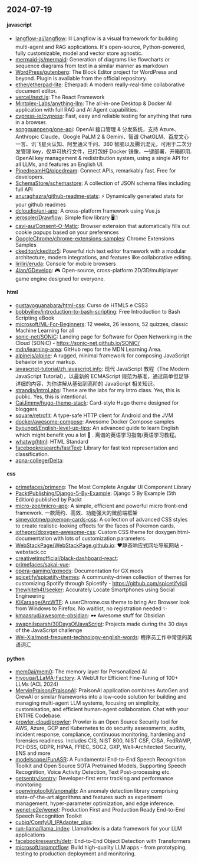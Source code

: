 ## 2024-07-19

#### javascript
* [langflow-ai/langflow](https://github.com/langflow-ai/langflow): ⛓️ Langflow is a visual framework for building multi-agent and RAG applications. It's open-source, Python-powered, fully customizable, model and vector store agnostic.
* [mermaid-js/mermaid](https://github.com/mermaid-js/mermaid): Generation of diagrams like flowcharts or sequence diagrams from text in a similar manner as markdown
* [WordPress/gutenberg](https://github.com/WordPress/gutenberg): The Block Editor project for WordPress and beyond. Plugin is available from the official repository.
* [ether/etherpad-lite](https://github.com/ether/etherpad-lite): Etherpad: A modern really-real-time collaborative document editor.
* [vercel/next.js](https://github.com/vercel/next.js): The React Framework
* [Mintplex-Labs/anything-llm](https://github.com/Mintplex-Labs/anything-llm): The all-in-one Desktop & Docker AI application with full RAG and AI Agent capabilities.
* [cypress-io/cypress](https://github.com/cypress-io/cypress): Fast, easy and reliable testing for anything that runs in a browser.
* [songquanpeng/one-api](https://github.com/songquanpeng/one-api): OpenAI 接口管理 & 分发系统，支持 Azure、Anthropic Claude、Google PaLM 2 & Gemini、智谱 ChatGLM、百度文心一言、讯飞星火认知、阿里通义千问、360 智脑以及腾讯混元，可用于二次分发管理 key，仅单可执行文件，已打包好 Docker 镜像，一键部署，开箱即用. OpenAI key management & redistribution system, using a single API for all LLMs, and features an English UI.
* [PipedreamHQ/pipedream](https://github.com/PipedreamHQ/pipedream): Connect APIs, remarkably fast. Free for developers.
* [SchemaStore/schemastore](https://github.com/SchemaStore/schemastore): A collection of JSON schema files including full API
* [anuraghazra/github-readme-stats](https://github.com/anuraghazra/github-readme-stats): ⚡ Dynamically generated stats for your github readmes
* [dcloudio/uni-app](https://github.com/dcloudio/uni-app): A cross-platform framework using Vue.js
* [jerosoler/Drawflow](https://github.com/jerosoler/Drawflow): Simple flow library 🖥️🖱️
* [cavi-au/Consent-O-Matic](https://github.com/cavi-au/Consent-O-Matic): Browser extension that automatically fills out cookie popups based on your preferences
* [GoogleChrome/chrome-extensions-samples](https://github.com/GoogleChrome/chrome-extensions-samples): Chrome Extensions Samples
* [ckeditor/ckeditor5](https://github.com/ckeditor/ckeditor5): Powerful rich text editor framework with a modular architecture, modern integrations, and features like collaborative editing.
* [liriliri/eruda](https://github.com/liriliri/eruda): Console for mobile browsers
* [4ian/GDevelop](https://github.com/4ian/GDevelop): 🎮 Open-source, cross-platform 2D/3D/multiplayer game engine designed for everyone.

#### html
* [gustavoguanabara/html-css](https://github.com/gustavoguanabara/html-css): Curso de HTML5 e CSS3
* [bobbyiliev/introduction-to-bash-scripting](https://github.com/bobbyiliev/introduction-to-bash-scripting): Free Introduction to Bash Scripting eBook
* [microsoft/ML-For-Beginners](https://github.com/microsoft/ML-For-Beginners): 12 weeks, 26 lessons, 52 quizzes, classic Machine Learning for all
* [sonic-net/SONiC](https://github.com/sonic-net/SONiC): Landing page for Software for Open Networking in the Cloud (SONiC) - https://sonic-net.github.io/SONiC/
* [mdn/learning-area](https://github.com/mdn/learning-area): GitHub repo for the MDN Learning Area.
* [alpinejs/alpine](https://github.com/alpinejs/alpine): A rugged, minimal framework for composing JavaScript behavior in your markup.
* [javascript-tutorial/zh.javascript.info](https://github.com/javascript-tutorial/zh.javascript.info): 现代 JavaScript 教程（The Modern JavaScript Tutorial），以最新的 ECMAScript 规范为基准，通过简单但足够详细的内容，为你讲解从基础到高阶的 JavaScript 相关知识。
* [strandjs/IntroLabs](https://github.com/strandjs/IntroLabs): These are the labs for my Intro class. Yes, this is public. Yes, this is intentional.
* [CaiJimmy/hugo-theme-stack](https://github.com/CaiJimmy/hugo-theme-stack): Card-style Hugo theme designed for bloggers
* [square/retrofit](https://github.com/square/retrofit): A type-safe HTTP client for Android and the JVM
* [docker/awesome-compose](https://github.com/docker/awesome-compose): Awesome Docker Compose samples
* [byoungd/English-level-up-tips](https://github.com/byoungd/English-level-up-tips): An advanced guide to learn English which might benefit you a lot 🎉 . 离谱的英语学习指南/英语学习教程。
* [whatwg/html](https://github.com/whatwg/html): HTML Standard
* [facebookresearch/fastText](https://github.com/facebookresearch/fastText): Library for fast text representation and classification.
* [apna-college/Delta](https://github.com/apna-college/Delta): 

#### css
* [primefaces/primeng](https://github.com/primefaces/primeng): The Most Complete Angular UI Component Library
* [PacktPublishing/Django-5-By-Example](https://github.com/PacktPublishing/Django-5-By-Example): Django 5 By Example (5th Edition) published by Packt
* [micro-zoe/micro-app](https://github.com/micro-zoe/micro-app): A simple, efficient and powerful micro front-end framework. 一款简约、高效、功能强大的微前端框架
* [simeydotme/pokemon-cards-css](https://github.com/simeydotme/pokemon-cards-css): A collection of advanced CSS styles to create realistic-looking effects for the faces of Pokemon cards.
* [jothepro/doxygen-awesome-css](https://github.com/jothepro/doxygen-awesome-css): Custom CSS theme for doxygen html-documentation with lots of customization parameters.
* [WebStackPage/WebStackPage.github.io](https://github.com/WebStackPage/WebStackPage.github.io): ❤️静态响应式网址导航网站 - webstack.cc
* [creativetimofficial/black-dashboard-react](https://github.com/creativetimofficial/black-dashboard-react): 
* [primefaces/sakai-vue](https://github.com/primefaces/sakai-vue): 
* [opera-gaming/gxmods](https://github.com/opera-gaming/gxmods): Documentation for GX mods
* [spicetify/spicetify-themes](https://github.com/spicetify/spicetify-themes): A community-driven collection of themes for customizing Spotify through Spicetify - https://github.com/spicetify/cli
* [thewhiteh4t/seeker](https://github.com/thewhiteh4t/seeker): Accurately Locate Smartphones using Social Engineering
* [KiKaraage/ArcWTF](https://github.com/KiKaraage/ArcWTF): A userChrome.css theme to bring Arc Browser look from Windows to Firefox. No waitlist, no registration needed ✨
* [kmaasrud/awesome-obsidian](https://github.com/kmaasrud/awesome-obsidian): 🕶️ Awesome stuff for Obsidian
* [swapnilsparsh/30DaysOfJavaScript](https://github.com/swapnilsparsh/30DaysOfJavaScript): Projects made during the 30 days of the JavaScript challenge
* [Wei-Xia/most-frequent-technology-english-words](https://github.com/Wei-Xia/most-frequent-technology-english-words): 程序员工作中常见的英语词汇

#### python
* [mem0ai/mem0](https://github.com/mem0ai/mem0): The memory layer for Personalized AI
* [hiyouga/LLaMA-Factory](https://github.com/hiyouga/LLaMA-Factory): A WebUI for Efficient Fine-Tuning of 100+ LLMs (ACL 2024)
* [MervinPraison/PraisonAI](https://github.com/MervinPraison/PraisonAI): PraisonAI application combines AutoGen and CrewAI or similar frameworks into a low-code solution for building and managing multi-agent LLM systems, focusing on simplicity, customisation, and efficient human-agent collaboration. Chat with your ENTIRE Codebase.
* [prowler-cloud/prowler](https://github.com/prowler-cloud/prowler): Prowler is an Open Source Security tool for AWS, Azure, GCP and Kubernetes to do security assessments, audits, incident response, compliance, continuous monitoring, hardening and forensics readiness. Includes CIS, NIST 800, NIST CSF, CISA, FedRAMP, PCI-DSS, GDPR, HIPAA, FFIEC, SOC2, GXP, Well-Architected Security, ENS and more
* [modelscope/FunASR](https://github.com/modelscope/FunASR): A Fundamental End-to-End Speech Recognition Toolkit and Open Source SOTA Pretrained Models, Supporting Speech Recognition, Voice Activity Detection, Text Post-processing etc.
* [getsentry/sentry](https://github.com/getsentry/sentry): Developer-first error tracking and performance monitoring
* [openvinotoolkit/anomalib](https://github.com/openvinotoolkit/anomalib): An anomaly detection library comprising state-of-the-art algorithms and features such as experiment management, hyper-parameter optimization, and edge inference.
* [wenet-e2e/wenet](https://github.com/wenet-e2e/wenet): Production First and Production Ready End-to-End Speech Recognition Toolkit
* [cubiq/ComfyUI_IPAdapter_plus](https://github.com/cubiq/ComfyUI_IPAdapter_plus): 
* [run-llama/llama_index](https://github.com/run-llama/llama_index): LlamaIndex is a data framework for your LLM applications
* [facebookresearch/detr](https://github.com/facebookresearch/detr): End-to-End Object Detection with Transformers
* [microsoft/promptflow](https://github.com/microsoft/promptflow): Build high-quality LLM apps - from prototyping, testing to production deployment and monitoring.

